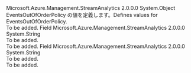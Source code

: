 <Type Name="EventsOutOfOrderPolicy" FullName="Microsoft.Azure.Management.StreamAnalytics.Models.EventsOutOfOrderPolicy">
  <TypeSignature Language="C#" Value="public static class EventsOutOfOrderPolicy" />
  <TypeSignature Language="ILAsm" Value=".class public auto ansi abstract sealed beforefieldinit EventsOutOfOrderPolicy extends System.Object" />
  <TypeSignature Language="DocId" Value="T:Microsoft.Azure.Management.StreamAnalytics.Models.EventsOutOfOrderPolicy" />
  <TypeSignature Language="VB.NET" Value="Public Class EventsOutOfOrderPolicy" />
  <TypeSignature Language="F#" Value="type EventsOutOfOrderPolicy = class" />
  <AssemblyInfo>
    <AssemblyName>Microsoft.Azure.Management.StreamAnalytics</AssemblyName>
    <AssemblyVersion>2.0.0.0</AssemblyVersion>
  </AssemblyInfo>
  <Base>
    <BaseTypeName>System.Object</BaseTypeName>
  </Base>
  <Interfaces />
  <Docs>
    <summary>
            <span data-ttu-id="71621-101">EventsOutOfOrderPolicy の値を定義します。</span><span class="sxs-lookup"><span data-stu-id="71621-101">Defines values for EventsOutOfOrderPolicy.</span></span>
            </summary>
    <remarks>To be added.</remarks>
  </Docs>
  <Members>
    <Member MemberName="Adjust">
      <MemberSignature Language="C#" Value="public const string Adjust;" />
      <MemberSignature Language="ILAsm" Value=".field public static literal string Adjust" />
      <MemberSignature Language="DocId" Value="F:Microsoft.Azure.Management.StreamAnalytics.Models.EventsOutOfOrderPolicy.Adjust" />
      <MemberSignature Language="VB.NET" Value="Public Const Adjust As String " />
      <MemberSignature Language="F#" Value="val mutable Adjust : string" Usage="Microsoft.Azure.Management.StreamAnalytics.Models.EventsOutOfOrderPolicy.Adjust" />
      <MemberType>Field</MemberType>
      <AssemblyInfo>
        <AssemblyName>Microsoft.Azure.Management.StreamAnalytics</AssemblyName>
        <AssemblyVersion>2.0.0.0</AssemblyVersion>
      </AssemblyInfo>
      <ReturnValue>
        <ReturnType>System.String</ReturnType>
      </ReturnValue>
      <Docs>
        <summary>To be added.</summary>
        <remarks>To be added.</remarks>
      </Docs>
    </Member>
    <Member MemberName="Drop">
      <MemberSignature Language="C#" Value="public const string Drop;" />
      <MemberSignature Language="ILAsm" Value=".field public static literal string Drop" />
      <MemberSignature Language="DocId" Value="F:Microsoft.Azure.Management.StreamAnalytics.Models.EventsOutOfOrderPolicy.Drop" />
      <MemberSignature Language="VB.NET" Value="Public Const Drop As String " />
      <MemberSignature Language="F#" Value="val mutable Drop : string" Usage="Microsoft.Azure.Management.StreamAnalytics.Models.EventsOutOfOrderPolicy.Drop" />
      <MemberType>Field</MemberType>
      <AssemblyInfo>
        <AssemblyName>Microsoft.Azure.Management.StreamAnalytics</AssemblyName>
        <AssemblyVersion>2.0.0.0</AssemblyVersion>
      </AssemblyInfo>
      <ReturnValue>
        <ReturnType>System.String</ReturnType>
      </ReturnValue>
      <Docs>
        <summary>To be added.</summary>
        <remarks>To be added.</remarks>
      </Docs>
    </Member>
  </Members>
</Type>